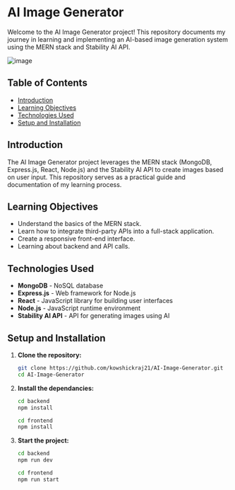 
# AI Image Generator

Welcome to the AI Image Generator project! This repository documents my journey in learning and implementing an AI-based image generation system using the MERN stack and Stability AI API.


![image](https://github.com/kowshickraj21/AI-Image-Generator-/assets/134122443/766d8833-0c66-44e9-8a28-46d9086e83a1)


## Table of Contents

- [Introduction](#introduction)
- [Learning Objectives](#learning-objectives)
- [Technologies Used](#technologies-used)
- [Setup and Installation](#setup-and-installation)

## Introduction

The AI Image Generator project leverages the MERN stack (MongoDB, Express.js, React, Node.js) and the Stability AI API to create images based on user input. This repository serves as a practical guide and documentation of my learning process.

## Learning Objectives

- Understand the basics of the MERN stack.
- Learn how to integrate third-party APIs into a full-stack application.
- Create a responsive front-end interface.
- Learning about backend and API calls.

## Technologies Used

- **MongoDB** - NoSQL database
- **Express.js** - Web framework for Node.js
- **React** - JavaScript library for building user interfaces
- **Node.js** - JavaScript runtime environment
- **Stability AI API** - API for generating images using AI

## Setup and Installation

1. **Clone the repository:**
   ```bash
   git clone https://github.com/kowshickraj21/AI-Image-Generator.git
   cd AI-Image-Generator
   ```
2. **Install the dependancies:**
   ```bash
   cd backend
   npm install
   ```
   ```bash
   cd frontend
   npm install
   ```
3. **Start the project:**
   ```bash
   cd backend
   npm run dev
   ```
   ```bash
   cd frontend
   npm run start
   ```
   
